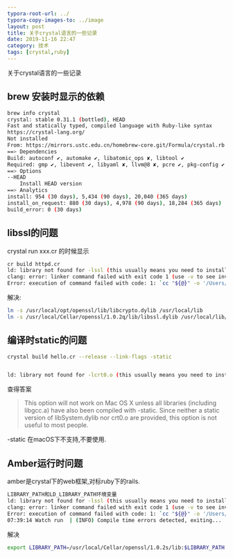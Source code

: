 ```yaml
---
typora-root-url: ../
typora-copy-images-to: ../image
layout: post
title: 关于crystal语言的一些记录
date: 2019-11-16 22:47
category: 技术 
tags: [crystal,ruby]
---
```


关于crystal语言的一些记录

## brew 安装时显示的依赖

```sh
brew info crystal
crystal: stable 0.31.1 (bottled), HEAD
Fast and statically typed, compiled language with Ruby-like syntax
https://crystal-lang.org/
Not installed
From: https://mirrors.ustc.edu.cn/homebrew-core.git/Formula/crystal.rb
==> Dependencies
Build: autoconf ✔, automake ✔, libatomic_ops ✘, libtool ✔
Required: gmp ✔, libevent ✔, libyaml ✘, llvm@8 ✘, pcre ✔, pkg-config ✔
==> Options
--HEAD
	Install HEAD version
==> Analytics
install: 954 (30 days), 5,434 (90 days), 20,040 (365 days)
install_on_request: 880 (30 days), 4,978 (90 days), 18,284 (365 days)
build_error: 0 (30 days)
```



## libssl的问题

crystal run xxx.cr 的时候显示

```sh
cr build httpd.cr
ld: library not found for -lssl (this usually means you need to install the development package for libssl)
clang: error: linker command failed with exit code 1 (use -v to see invocation)
Error: execution of command failed with code: 1: `cc "${@}" -o '/Users/bob/Develop/practice/crystal/scratch/httpd'  -rdynamic  `command -v pkg-config > /dev/null && pkg-config --libs --silence-errors libssl || printf %s '-lssl -lcrypto'` `command -v pkg-config > /dev/null && pkg-config --libs --silence-errors libcrypto || printf %s '-lcrypto'` -lz -lpcre /usr/local/Cellar/crystal/0.31.1/embedded/lib/libgc.a -lpthread /usr/local/Cellar/crystal/0.31.1/src/ext/libcrystal.a -levent -liconv -ldl -L/usr/local/Cellar/crystal/0.31.1/embedded/lib -L/usr/lib -L/usr/local/lib`
```



解决:

```sh
ln -s /usr/local/opt/openssl/lib/libcrypto.dylib /usr/local/lib
ln -s /usr/local/Cellar/openssl/1.0.2q/lib/libssl.dylib /usr/local/lib/
```



## 编译时static的问题

```sh
crystal build hello.cr --release --link-flags -static


ld: library not found for -lcrt0.o (this usually means you need to install the development package for libcrt0.o)
```

查得答案

> This option will not work on Mac OS X unless all libraries (including libgcc.a) have also been compiled with -static. Since neither a static version of libSystem.dylib nor crt0.o are provided, this option is not useful to most people.

-static  在macOS下不支持,不要使用.



## Amber运行时问题

amber是crystal下的web框架,对标ruby下的rails.

```sh
LIBRARY_PATH和LD_LIBRARY_PATH环境变量
ld: library not found for -lssl (this usually means you need to install the development package for libssl)
clang: error: linker command failed with exit code 1 (use -v to see invocation)
Error: execution of command failed with code: 1: `cc "${@}" -o '/Users/bob/develop/practice/crystal/pet-tracker/bin/pet-tracker'  -rdynamic  -lyaml -lz `command -v pkg-config > /dev/null && pkg-config --libs --silence-errors libssl || printf %s '-lssl -lcrypto'` `command -v pkg-config > /dev/null && pkg-config --libs --silence-errors libcrypto || printf %s '-lcrypto'` -lpcre /usr/local/Cellar/crystal/0.31.1/embedded/lib/libgc.a -lpthread /usr/local/Cellar/crystal/0.31.1/src/ext/libcrystal.a -levent -liconv -ldl -L/usr/local/Cellar/crystal/0.31.1/embedded/lib -L/usr/lib -L/usr/local/lib`
07:39:14 Watch run  | (INFO) Compile time errors detected, exiting...
```

解决

```sh
export LIBRARY_PATH=/usr/local/Cellar/openssl/1.0.2s/lib:$LIBRARY_PATH
```



